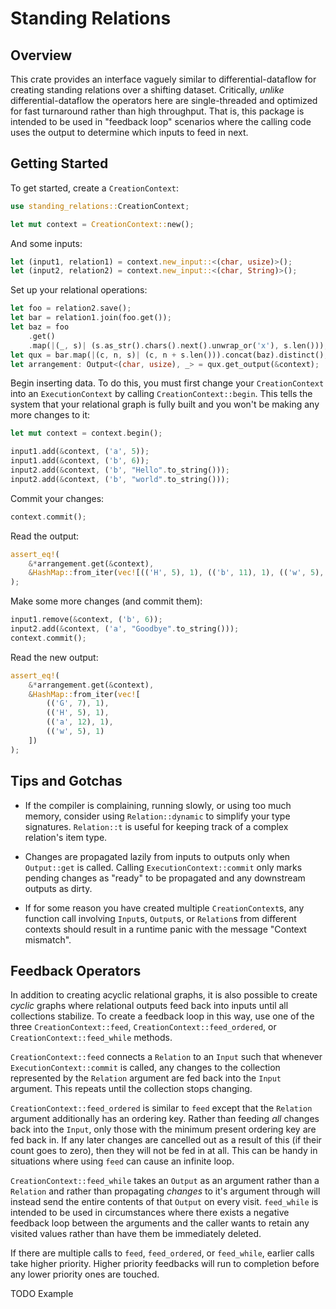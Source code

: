 # Standing Relations
## Overview
This crate provides an interface vaguely similar to differential-dataflow for creating standing
relations over a shifting dataset.
Critically, _unlike_ differential-dataflow the operators here are single-threaded and optimized for
fast turnaround rather than high throughput. That is, this package is intended to be used in
"feedback loop" scenarios where the calling code uses the output to determine which inputs to feed
in next.

## Getting Started
To get started, create a `CreationContext`:

```rust
use standing_relations::CreationContext;

let mut context = CreationContext::new();
```

And some inputs:

```rust
let (input1, relation1) = context.new_input::<(char, usize)>();
let (input2, relation2) = context.new_input::<(char, String)>();
```

Set up your relational operations:

```rust
let foo = relation2.save();
let bar = relation1.join(foo.get());
let baz = foo
    .get()
    .map(|(_, s)| (s.as_str().chars().next().unwrap_or('x'), s.len()));
let qux = bar.map(|(c, n, s)| (c, n + s.len())).concat(baz).distinct();
let arrangement: Output<(char, usize), _> = qux.get_output(&context);
```

Begin inserting data. To do this, you must first change your `CreationContext` into an
`ExecutionContext` by calling `CreationContext::begin`. This tells the system that your relational
graph is fully built and you won't be making any more changes to it:

```rust
let mut context = context.begin();

input1.add(&context, ('a', 5));
input1.add(&context, ('b', 6));
input2.add(&context, ('b', "Hello".to_string()));
input2.add(&context, ('b', "world".to_string()));
```

Commit your changes:

```rust
context.commit();
```

Read the output:

```rust
assert_eq!(
    &*arrangement.get(&context),
    &HashMap::from_iter(vec![(('H', 5), 1), (('b', 11), 1), (('w', 5), 1)])
);
```

Make some more changes (and commit them):

```rust
input1.remove(&context, ('b', 6));
input2.add(&context, ('a', "Goodbye".to_string()));
context.commit();
```

Read the new output:
```rust
assert_eq!(
    &*arrangement.get(&context),
    &HashMap::from_iter(vec![
        (('G', 7), 1),
        (('H', 5), 1),
        (('a', 12), 1),
        (('w', 5), 1)
    ])
);
```

## Tips and Gotchas
* If the compiler is complaining, running slowly, or using too much memory, consider using
`Relation::dynamic` to simplify your type signatures. `Relation::t` is useful for keeping track of
a complex relation's item type.

* Changes are propagated lazily from inputs to outputs only when `Output::get` is
called. Calling `ExecutionContext::commit` only marks pending changes as "ready" to be propagated
and any downstream outputs as dirty.

* If for some reason you have created multiple `CreationContext`s, any function call involving
`Input`s, `Output`s, or `Relation`s from different contexts should result in a runtime panic with
the message "Context mismatch".

## Feedback Operators
In addition to creating acyclic relational graphs, it is also possible to create _cyclic_ graphs
where relational outputs feed back into inputs until all collections stabilize. To create a feedback
loop in this way, use one of the three `CreationContext::feed`, `CreationContext::feed_ordered`, or
`CreationContext::feed_while` methods.

`CreationContext::feed` connects a `Relation` to an `Input` such that whenever
`ExecutionContext::commit` is called, any changes to the collection represented by the `Relation`
argument are fed back into the `Input` argument. This repeats until the collection stops changing.

`CreationContext::feed_ordered` is similar to `feed` except that the `Relation` argument
additionally has an ordering key. Rather than feeding _all_ changes back into the `Input`, only
those with the minimum present ordering key are fed back in. If any later changes are cancelled
out as a result of this (if their count goes to zero), then they will not be fed in at all.
This can be handy in situations where using `feed` can cause an infinite loop.

`CreationContext::feed_while` takes an `Output` as an argument rather than a `Relation` and rather
than propagating _changes_ to it's argument through will instead send the entire contents of that
`Output` on every visit. `feed_while` is intended to be used in circumstances where there exists
a negative feedback loop between the arguments and the caller wants to retain any visited values
rather than have them be immediately deleted.

If there are multiple calls to `feed`, `feed_ordered`, or `feed_while`, earlier calls take higher
priority. Higher priority feedbacks will run to completion before any lower priority
ones are touched.

TODO Example
